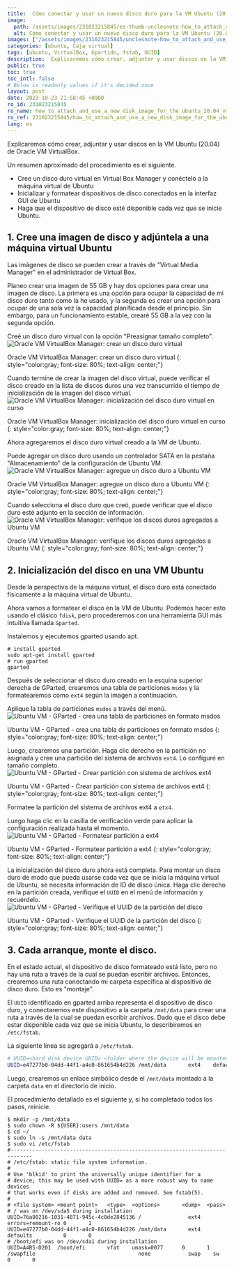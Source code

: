 ```yaml
---
title:  Cómo conectar y usar un nuevo disco duro para la VM Ubuntu (20.04) en Oracle VM VirtualBox
image:
  path: /assets/images/231023215845/es-thumb-unclesnote-how_to_attach_and_use_a_new_disk_image_for_the_ubuntu_20.04_vm_in_oracle_vm_virtualbox.png
  alt: Cómo conectar y usar un nuevo disco duro para la VM Ubuntu (20.04) en Oracle VM VirtualBox
images: ["/assets/images/231023215845/unclesnote-how_to_attach_and_use_a_new_disk_image_for_the_ubuntu_20.04_vm_in_oracle_vm_virtualbox-oracle_vm_virtualbox_manager-create_virtual_hard_disk.png", "/assets/images/231023215845/unclesnote-how_to_attach_and_use_a_new_disk_image_for_the_ubuntu_20.04_vm_in_oracle_vm_virtualbox-oracle_vm_virtualbox_manager-virtual_hard_disk_initialization_in_progress.png", "/assets/images/231023215845/unclesnote-how_to_attach_and_use_a_new_disk_image_for_the_ubuntu_20.04_vm_in_oracle_vm_virtualbox-oracle_vm_virtualbox_manager-add_hard_disk_to_ubuntu_vm.png", "/assets/images/231023215845/unclesnote-how_to_attach_and_use_a_new_disk_image_for_the_ubuntu_20.04_vm_in_oracle_vm_virtualbox-oracle_vm_virtualbox_manager-check_hard_disks_added_to_ubuntu_vm.png", "/assets/images/231023215845/unclesnote-how_to_attach_and_use_a_new_disk_image_for_the_ubuntu_20.04_vm_in_oracle_vm_virtualbox-ubuntu_vm-gparted-create_partition_table_in_msdos_format.png", "/assets/images/231023215845/unclesnote-how_to_attach_and_use_a_new_disk_image_for_the_ubuntu_20.04_vm_in_oracle_vm_virtualbox-ubuntu_vm-gparted-create_partition_with_ext4_file_system.png", "/assets/images/231023215845/unclesnote-how_to_attach_and_use_a_new_disk_image_for_the_ubuntu_20.04_vm_in_oracle_vm_virtualbox-ubuntu_vm-gparted-format_partition_to_ext4.png", "/assets/images/231023215845/unclesnote-how_to_attach_and_use_a_new_disk_image_for_the_ubuntu_20.04_vm_in_oracle_vm_virtualbox-ubuntu_vm-gparted-check_uuid_of_disk_partition.png"]
categories: [ubuntu, Caja virtual]
tags: [ubuntu, VirtualBox, Gpartido, fstab, UUID]
description:  Explicaremos cómo crear, adjuntar y usar discos en la VM Ubuntu (20.04) de Oracle VM VirtualBox. Un resumen aproximado del procedimiento es el siguiente.
public: true
toc: true
toc_intl: false
# Below is readonly values if it's decided once
layout: post
date: 2023-10-23 21:58:45 +0900
ro_id: 231023215845
ro_name: how_to_attach_and_use_a_new_disk_image_for_the_ubuntu_20.04_vm_in_oracle_vm_virtualbox
ro_ref: 231023215845/how_to_attach_and_use_a_new_disk_image_for_the_ubuntu_20.04_vm_in_oracle_vm_virtualbox
lang: es
---
```

Explicaremos cómo crear, adjuntar y usar discos en la VM Ubuntu (20.04) de Oracle VM VirtualBox.  

Un resumen aproximado del procedimiento es el siguiente.  
- Cree un disco duro virtual en Virtual Box Manager y conéctelo a la máquina virtual de Ubuntu
- Inicializar y formatear dispositivos de disco conectados en la interfaz GUI de Ubuntu
- Haga que el dispositivo de disco esté disponible cada vez que se inicie Ubuntu.

## 1. Cree una imagen de disco y adjúntela a una máquina virtual Ubuntu
Las imágenes de disco se pueden crear a través de "Virtual Media Manager" en el administrador de Virtual Box.  

Planeo crear una imagen de 55 GB y hay dos opciones para crear una imagen de disco. La primera es una opción para ocupar la capacidad de mi disco duro tanto como la he usado, y la segunda es crear una opción para ocupar de una sola vez la capacidad planificada desde el principio. Sin embargo, para un funcionamiento estable, crearé 55 GB a la vez con la segunda opción.  

Creé un disco duro virtual con la opción "Preasignar tamaño completo".  
![Oracle VM VirtualBox Manager: crear un disco duro virtual](/assets/images/231023215845/unclesnote-how_to_attach_and_use_a_new_disk_image_for_the_ubuntu_20.04_vm_in_oracle_vm_virtualbox-oracle_vm_virtualbox_manager-create_virtual_hard_disk.png)  

Oracle VM VirtualBox Manager: crear un disco duro virtual
{: style="color:gray; font-size: 80%; text-align: center;"}

Cuando termine de crear la imagen del disco virtual, puede verificar el disco creado en la lista de discos duros una vez transcurrido el tiempo de inicialización de la imagen del disco virtual.  
![Oracle VM VirtualBox Manager: inicialización del disco duro virtual en curso](/assets/images/231023215845/unclesnote-how_to_attach_and_use_a_new_disk_image_for_the_ubuntu_20.04_vm_in_oracle_vm_virtualbox-oracle_vm_virtualbox_manager-virtual_hard_disk_initialization_in_progress.png)  

Oracle VM VirtualBox Manager: inicialización del disco duro virtual en curso
{: style="color:gray; font-size: 80%; text-align: center;"}

Ahora agregaremos el disco duro virtual creado a la VM de Ubuntu.  

Puede agregar un disco duro usando un controlador SATA en la pestaña "Almacenamiento" de la configuración de Ubuntu VM.  
![Oracle VM VirtualBox Manager: agregue un disco duro a Ubuntu VM](/assets/images/231023215845/unclesnote-how_to_attach_and_use_a_new_disk_image_for_the_ubuntu_20.04_vm_in_oracle_vm_virtualbox-oracle_vm_virtualbox_manager-add_hard_disk_to_ubuntu_vm.png)  

Oracle VM VirtualBox Manager: agregue un disco duro a Ubuntu VM
{: style="color:gray; font-size: 80%; text-align: center;"}

Cuando selecciona el disco duro que creó, puede verificar que el disco duro esté adjunto en la sección de información.  
![Oracle VM VirtualBox Manager: verifique los discos duros agregados a Ubuntu VM](/assets/images/231023215845/unclesnote-how_to_attach_and_use_a_new_disk_image_for_the_ubuntu_20.04_vm_in_oracle_vm_virtualbox-oracle_vm_virtualbox_manager-check_hard_disks_added_to_ubuntu_vm.png)  

Oracle VM VirtualBox Manager: verifique los discos duros agregados a Ubuntu VM
{: style="color:gray; font-size: 80%; text-align: center;"}

## 2. Inicialización del disco en una VM Ubuntu
Desde la perspectiva de la máquina virtual, el disco duro está conectado físicamente a la máquina virtual de Ubuntu.  

Ahora vamos a formatear el disco en la VM de Ubuntu. Podemos hacer esto usando el clásico `fdisk`, pero procederemos con una herramienta GUI más intuitiva llamada `Gparted`.  

Instalemos y ejecutemos gparted usando apt.  

```shell
# install gparted
sudo apt-get install gparted
# run gparted
gparted
```
Después de seleccionar el disco duro creado en la esquina superior derecha de GParted, crearemos una tabla de particiones `msdos` y la formatearemos como `ext4` según la imagen a continuación.  

Aplique la tabla de particiones `msdos` a través del menú.  
![Ubuntu VM - GParted - crea una tabla de particiones en formato msdos](/assets/images/231023215845/unclesnote-how_to_attach_and_use_a_new_disk_image_for_the_ubuntu_20.04_vm_in_oracle_vm_virtualbox-ubuntu_vm-gparted-create_partition_table_in_msdos_format.png)  

Ubuntu VM - GParted - crea una tabla de particiones en formato msdos
{: style="color:gray; font-size: 80%; text-align: center;"}

Luego, crearemos una partición. Haga clic derecho en la partición no asignada y cree una partición del sistema de archivos `ext4`. Lo configuré en tamaño completo.  
![Ubuntu VM - GParted - Crear partición con sistema de archivos ext4](/assets/images/231023215845/unclesnote-how_to_attach_and_use_a_new_disk_image_for_the_ubuntu_20.04_vm_in_oracle_vm_virtualbox-ubuntu_vm-gparted-create_partition_with_ext4_file_system.png)  

Ubuntu VM - GParted - Crear partición con sistema de archivos ext4
{: style="color:gray; font-size: 80%; text-align: center;"}

Formatee la partición del sistema de archivos ext4 a `etx4`.  

Luego haga clic en la casilla de verificación verde para aplicar la configuración realizada hasta el momento.  
![Ubuntu VM - GParted - Formatear partición a ext4](/assets/images/231023215845/unclesnote-how_to_attach_and_use_a_new_disk_image_for_the_ubuntu_20.04_vm_in_oracle_vm_virtualbox-ubuntu_vm-gparted-format_partition_to_ext4.png)  

Ubuntu VM - GParted - Formatear partición a ext4
{: style="color:gray; font-size: 80%; text-align: center;"}

La inicialización del disco duro ahora está completa. Para montar un disco duro de modo que pueda usarse cada vez que se inicia la máquina virtual de Ubuntu, se necesita información de ID de disco única. Haga clic derecho en la partición creada, verifique el `UUID` en el menú de información y recuérdelo.  
![Ubuntu VM - GParted - Verifique el UUID de la partición del disco](/assets/images/231023215845/unclesnote-how_to_attach_and_use_a_new_disk_image_for_the_ubuntu_20.04_vm_in_oracle_vm_virtualbox-ubuntu_vm-gparted-check_uuid_of_disk_partition.png)  

Ubuntu VM - GParted - Verifique el UUID de la partición del disco
{: style="color:gray; font-size: 80%; text-align: center;"}

## 3. Cada arranque, monte el disco.
En el estado actual, el dispositivo de disco formateado está listo, pero no hay una ruta a través de la cual se puedan escribir archivos. Entonces, crearemos una ruta conectando mi carpeta específica al dispositivo de disco duro. Esto es "montaje".  

El `UUID` identificado en gparted arriba representa el dispositivo de disco duro, y conectaremos este dispositivo a la carpeta `/mnt/data` para crear una ruta a través de la cual se puedan escribir archivos. Dado que el disco debe estar disponible cada vez que se inicia Ubuntu, lo describiremos en `/etc/fstab`.  

La siguiente línea se agregará a `/etc/fstab`.  

```bash
# UUID=<hard disk device UUID> <folder where the device will be mounted> ext4    defaults          0       0 
UUID=e47277b0-04dd-44f1-a4c0-861654b4d226 /mnt/data       ext4    defaults          0       0 
```
Luego, crearemos un enlace simbólico desde el `/mnt/data` montado a la carpeta `data` en el directorio de inicio.  

El procedimiento detallado es el siguiente y, si ha completado todos los pasos, reinicie.  

```shell
$ mkdir -p /mnt/data
$ sudo chown -R ${USER}:users /mnt/data
$ cd ~/
$ sudo ln -s /mnt/data data
$ sudo vi /etc/fstab  
#-----------------------------------------------------------------------------
# /etc/fstab: static file system information.
#
# Use 'blkid' to print the universally unique identifier for a
# device; this may be used with UUID= as a more robust way to name devices
# that works even if disks are added and removed. See fstab(5).
#
# <file system> <mount point>   <type>  <options>       <dump>  <pass>
# / was on /dev/sda5 during installation
UUID=76a80216-1031-4871-945c-4c8de2845136 /               ext4    errors=remount-ro 0       1
UUID=e47277b0-04dd-44f1-a4c0-861654b4d226 /mnt/data       ext4    defaults          0       0 
# /boot/efi was on /dev/sda1 during installation
UUID=A4B5-D201  /boot/efi       vfat    umask=0077      0       1
/swapfile                                 none            swap    sw              0       0
```
